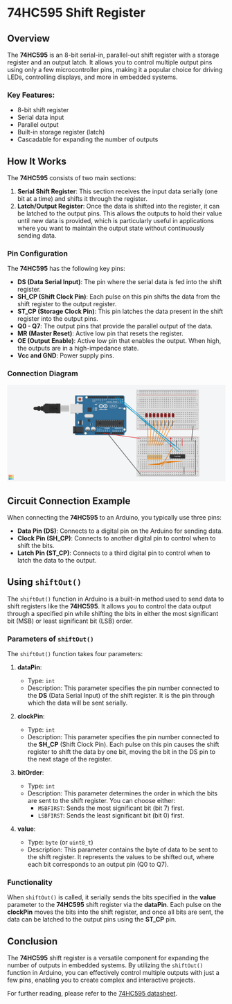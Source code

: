 # 74HC595 Shift Register

## Overview

The **74HC595** is an 8-bit serial-in, parallel-out shift register with a storage register and an output latch. It allows you to control multiple output pins using only a few microcontroller pins, making it a popular choice for driving LEDs, controlling displays, and more in embedded systems.

### Key Features:
- 8-bit shift register
- Serial data input
- Parallel output
- Built-in storage register (latch)
- Cascadable for expanding the number of outputs

## How It Works

The **74HC595** consists of two main sections:
1. **Serial Shift Register**: This section receives the input data serially (one bit at a time) and shifts it through the register.
2. **Latch/Output Register**: Once the data is shifted into the register, it can be latched to the output pins. This allows the outputs to hold their value until new data is provided, which is particularly useful in applications where you want to maintain the output state without continuously sending data.

### Pin Configuration

The **74HC595** has the following key pins:
- **DS (Data Serial Input)**: The pin where the serial data is fed into the shift register.
- **SH_CP (Shift Clock Pin)**: Each pulse on this pin shifts the data from the shift register to the output register.
- **ST_CP (Storage Clock Pin)**: This pin latches the data present in the shift register into the output pins.
- **Q0 - Q7**: The output pins that provide the parallel output of the data.
- **MR (Master Reset)**: Active low pin that resets the register.
- **OE (Output Enable)**: Active low pin that enables the output. When high, the outputs are in a high-impedance state.
- **Vcc and GND**: Power supply pins.

### Connection Diagram

![74HC595 Connection Diagram](circuit.png) <!-- Replace this link with an actual image link if available -->

## Circuit Connection Example

When connecting the **74HC595** to an Arduino, you typically use three pins:
- **Data Pin (DS)**: Connects to a digital pin on the Arduino for sending data.
- **Clock Pin (SH_CP)**: Connects to another digital pin to control when to shift the bits.
- **Latch Pin (ST_CP)**: Connects to a third digital pin to control when to latch the data to the output.


## Using `shiftOut()`

The `shiftOut()` function in Arduino is a built-in method used to send data to shift registers like the **74HC595**. It allows you to control the data output through a specified pin while shifting the bits in either the most significant bit (MSB) or least significant bit (LSB) order.

### Parameters of `shiftOut()`

The `shiftOut()` function takes four parameters:

1. **dataPin**: 
   - Type: `int`
   - Description: This parameter specifies the pin number connected to the **DS** (Data Serial Input) of the shift register. It is the pin through which the data will be sent serially.

2. **clockPin**: 
   - Type: `int`
   - Description: This parameter specifies the pin number connected to the **SH_CP** (Shift Clock Pin). Each pulse on this pin causes the shift register to shift the data by one bit, moving the bit in the DS pin to the next stage of the register.

3. **bitOrder**: 
   - Type: `int`
   - Description: This parameter determines the order in which the bits are sent to the shift register. You can choose either:
     - `MSBFIRST`: Sends the most significant bit (bit 7) first.
     - `LSBFIRST`: Sends the least significant bit (bit 0) first.

4. **value**: 
   - Type: `byte` (or `uint8_t`)
   - Description: This parameter contains the byte of data to be sent to the shift register. It represents the values to be shifted out, where each bit corresponds to an output pin (Q0 to Q7).

### Functionality

When `shiftOut()` is called, it serially sends the bits specified in the **value** parameter to the **74HC595** shift register via the **dataPin**. Each pulse on the **clockPin** moves the bits into the shift register, and once all bits are sent, the data can be latched to the output pins using the **ST_CP** pin.

## Conclusion

The **74HC595** shift register is a versatile component for expanding the number of outputs in embedded systems. By utilizing the `shiftOut()` function in Arduino, you can effectively control multiple outputs with just a few pins, enabling you to create complex and interactive projects.

For further reading, please refer to the [74HC595 datasheet](shiftRegister_74hc595_dataSheet.pdf).


